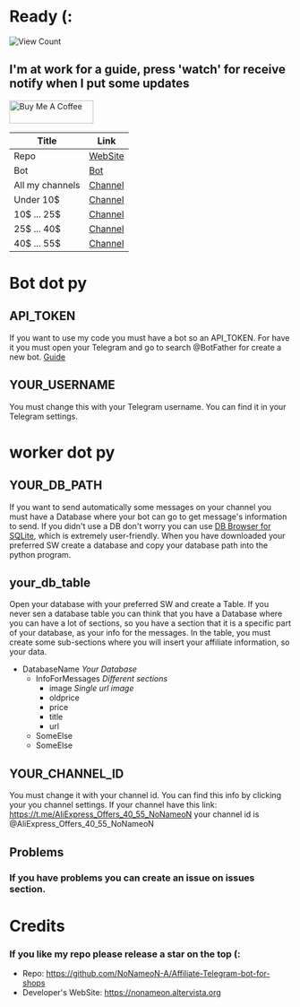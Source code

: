 
# Ready (:
![View Count](https://counter.gofiber.io/badge/NoNameoN/Affiliate-Telegram-bot-for-shops)

## I'm at work for a guide, press 'watch' for receive notify when I put some updates

<a href="https://www.buymeacoffee.com/NoNameoNA" target="_blank"><img src="https://cdn.buymeacoffee.com/buttons/v2/default-black.png" alt="Buy Me A Coffee" style="height: 41px !important;width: 150px !important;" ></a>

|Title| Link |
|--|--|
|Repo|[WebSite](https://nonameon-a.github.io/Affiliate-Telegram-bot-for-shops/)|
|Bot|[Bot](https://t.me/AliExpress_NoNameoN_bot)|
| All my channels | [Channel](https://t.me/AliExpress_Offers_NoNameoN) |
|Under 10$|[Channel](https://t.me/joinchat/WH8DFKL0XIVx2FLN)|
|10$ ... 25$|[Channel](https://t.me/joinchat/WI7-VWvrwpsr-CuL)|
|25$ ... 40$|[Channel](https://t.me/joinchat/UL3SKjYyo6x0VgDy)|
|40$ ... 55$|[Channel](https://t.me/joinchat/RvT4wRoTYg3va_jA)|

# Bot dot py
## API_TOKEN
If you want to use my code you must have a bot so an API_TOKEN.
For have it you must open your Telegram and go to search @BotFather for create a new bot.
[Guide](https://core.telegram.org/bots#3-how-do-i-create-a-bot)
## YOUR_USERNAME
You must change this with your Telegram username. You can find it in your Telegram settings.

# worker dot py
## YOUR_DB_PATH
If you want to send automatically some messages on your channel you must have a Database where your bot can go to get message's information to send.
If you didn't use a DB don't worry you can use [DB Browser for SQLite](https://sqlitebrowser.org/), which is extremely user-friendly.
When you have downloaded your preferred SW create a database and copy your database path into the python program.
## your_db_table
Open your database with your preferred SW and create a Table. If you never sen a database table you can think that you have a Database where you can have a lot of sections, so you have a section that it is a specific part of your database, as your info for the messages.
In the table, you must create some sub-sections where you will insert your affiliate information, so your data.

 - DatabaseName *Your Database*
	 - InfoForMessages *Different sections*
		 - image *Single url image*
		 - oldprice
		 - price
		 - title
		 - url
	 - SomeElse
	 - SomeElse
## YOUR_CHANNEL_ID
You must change it with your channel id. You can find this info by clicking your you channel settings.
If your channel have this link: https://t.me/AliExpress_Offers_40_55_NoNameoN your channel id is @AliExpress_Offers_40_55_NoNameoN
## Problems
### If you have problems you can create an issue on issues section.
# Credits
### If you like my repo please release a star on the top (:
- Repo: https://github.com/NoNameoN-A/Affiliate-Telegram-bot-for-shops
- Developer's WebSite: https://nonameon.altervista.org
